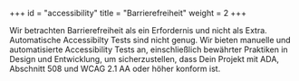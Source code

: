 +++
id = "accessibility"
title = "Barrierefreiheit"
weight = 2
+++

Wir betrachten Barrierefreiheit als ein Erfordernis und nicht als Extra. Automatische Accessibilty Tests sind nicht genug. Wir bieten manuelle und automatisierte Accessibility Tests an, einschließlich bewährter Praktiken in Design und Entwicklung, um sicherzustellen, dass Dein Projekt mit ADA, Abschnitt 508 und WCAG 2.1 AA oder höher konform ist.
